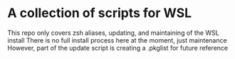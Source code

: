 # A collection of scripts for WSL
This repo only covers zsh aliases, updating, and maintaining of the WSL install
There is no full install process here at the moment, just maintenance
However, part of the update script is creating a .pkglist for future reference
